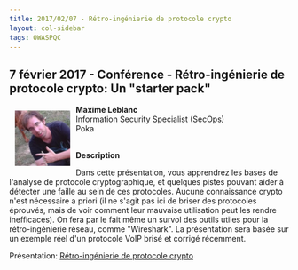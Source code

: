 ```yaml
---
title: 2017/02/07 - Rétro-ingénierie de protocole crypto
layout: col-sidebar
tags: OWASPQC
---
```


## 7 février 2017 - Conférence - Rétro-ingénierie de protocole crypto: Un "starter pack"

<img align="left" style="padding: 10px;" width="100px" src="../../assets/images/MaximeLeblanc.png" /> 

**Maxime Leblanc**
<br>Information Security Specialist (SecOps)
<br>Poka
<br><br>

**Description**

Dans cette présentation, vous apprendrez les bases de l'analyse de
protocole cryptographique, et quelques pistes pouvant aider à détecter
une faille au sein de ces protocoles. Aucune connaissance crypto n'est
nécessaire a priori (il ne s'agit pas ici de briser des protocoles
éprouvés, mais de voir comment leur mauvaise utilisation peut les
rendre inefficaces). On fera par le fait même un survol des outils
utiles pour la rétro-ingénierie réseau, comme "Wireshark". La
présentation sera basée sur un exemple réel d'un protocole VoIP brisé
et corrigé récemment.

Présentation: [Rétro-ingénierie de protocole
crypto](http://bit.ly/presentation7fevrier)

